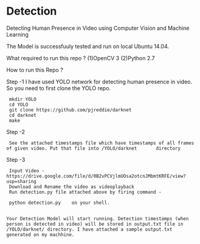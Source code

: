 # Detection
Detecting Human Presence in Video using Computer Vision and Machine Learning

The Model is successfuuly tested and run on local Ubuntu 14.04.

What required to run this repo ?
   (1)OpenCV 3
   (2)Python 2.7

How to run this Repo ?
 
  Step -1
     I have used YOLO network for detecting human presence in video. So you need to first clone the YOLO repo.
     
     mkdir YOLO
     cd YOLO
     git clone https://github.com/pjreddie/darknet
     cd darknet
     make
     
  Step -2
  
     See the attached timestamps file which have timestamps of all frames of given video. Put that file into /YOLO/darknet       directory
  
  Step -3
  
     Input Video -  https://drive.google.com/file/d/0B2vPCVjlmUOsa2otcnJMbmtKRFE/view?usp=sharing
     Download and Rename the video as videoplayback
     Run detection.py file attached above by firing command -  
     
     python detection.py    on your shell.
     
     
    Your Detection Model will start running. Detection timestamps (when person is detected in video) will be stored in output.txt file in
    /YOLO/darknet/ directory. I have attached a sample output.txt generated on my machhine. 
    
    

